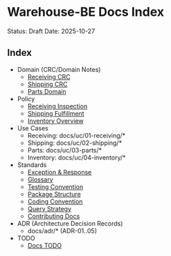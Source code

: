 # Warehouse-BE Docs Index

Status: Draft
Date: 2025-10-27


## Index

- Domain (CRC/Domain Notes)
  - [Receiving CRC](domain/oop-crc-receiving.md)
  - [Shipping CRC](domain/oop-crc-shipping.md)
  - [Parts Domain](domain/parts-domain.md)
- Policy
  - [Receiving Inspection](policy/receiving-inspection.md)
  - [Shipping Fulfillment](policy/shipping-fulfillment.md)
  - [Inventory Overview](/docs/policy/inventory-overview.md)
- Use Cases
  - Receiving: docs/uc/01-receiving/*
  - Shipping: docs/uc/02-shipping/*
  - Parts: docs/uc/03-parts/*
  - Inventory: docs/uc/04-inventory/*
- Standards
  - [Exception & Response](standards/exception-and-response.md)
  - [Glossary](standards/glossary.md)
  - [Testing Convention](standards/testing-convention.md)
  - [Package Structure](standards/package-structure.md)
  - [Coding Convention](standards/coding-convention.md)
  - [Query Strategy](standards/query-strategy.md)
  - [Contributing Docs](standards/contributing-docs.md)
- ADR (Architecture Decision Records)
  - docs/adr/* (ADR-01..05)
- TODO
  - [Docs TODO](TODO.md)
